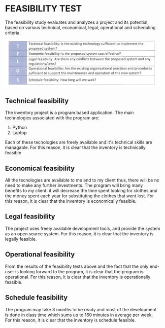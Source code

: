 FEASIBILITY TEST
==============

The feasibility study evaluates and analyzes a project and its potential, based on various technical, economical, legal, operational and scheduling criteria.

![](TELOS.png)

Technical feasibility
-----------------

The inventory project is a program based application. The main technologies associated with the program are:
1. Python
2. Laptop

Each of these tecnologies are freely available and it's technical skills are managable. 
For this reason, it is clear that the inventory is technically feasible

Economical feasibility
-----------------------

All the tecnologies are available to me and to my client thus, there will be no need to make any further investments. The program will bring many benefits to my client:
it will decrease the time spent looking for clothes and the money spent each year for substituting the clothes that went lost.
For this reason, it is clear that the inventory is economically feasible.


Legal feasibility
-----------

The project uses freely available development tools, and provide the system as an open source system.
For this reason, it is clear that the inventory is legally feasible.

Operational feasibility
------------

From the results of the feasibility tests above and the fact that the only end-user is looking forward to the program, it is clear that the program is operational.
For this reason, it is clear that the inventory is operationally feasible.

Schedule feasibility
-----------------

The program may take 3 months to be ready and most of the development is done in class time which sums up to 160 minutes in average per week. 
For this reason, it is clear that the inventory is schedule feasible.







